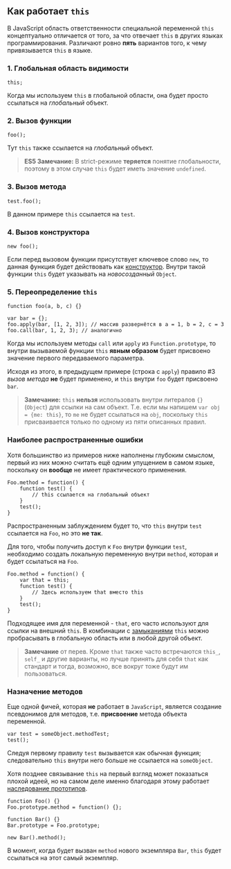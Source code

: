 ## Как работает `this`

В JavaScript область ответственности специальной переменной `this` концептуально отличается от того, за что отвечает `this` в других языках программирования. Различают ровно **пять** вариантов того, к чему привязывается `this` в языке.

### 1. Глобальная область видимости

    this;

Когда мы используем `this` в глобальной области, она будет просто ссылаться на *глобальный* объект.

### 2. Вызов функции

    foo();

Тут `this` также ссылается на *глобальный* объект.

> **ES5 Замечание:** В strict-режиме **теряется** понятие глобальности, поэтому в этом случае `this` будет иметь значение `undefined`.

### 3. Вызов метода

    test.foo();

В данном примере `this` ссылается на `test`.

### 4. Вызов конструктора

    new foo();

Если перед вызовом функции присутствует ключевое слово `new`, то данная функция будет действовать как [конструктор](#function.constructors). Внутри такой функции `this` будет указывать на *новосозданный* `Object`.

### 5. Переопределение `this`

    function foo(a, b, c) {}

    var bar = {};
    foo.apply(bar, [1, 2, 3]); // массив развернётся в a = 1, b = 2, c = 3
    foo.call(bar, 1, 2, 3); // аналогично

Когда мы используем методы `call` или `apply` из `Function.prototype`, то внутри вызываемой функции `this` **явным образом** будет присвоено значение первого передаваемого параметра.

Исходя из этого, в предыдущем примере (строка с `apply`) правило #3 *вызов метода* **не** будет применено, и `this` внутри `foo` будет присвоено `bar`.

> **Замечание:** `this` **нельзя** использовать внутри литералов `{}` (`Object`) для ссылки на сам объект. Т.е. если мы напишем `var obj = {me: this}`, то `me` не будет ссылаться на `obj`, поскольку `this` присваивается только по одному из пяти описанных правил.

### Наиболее распространенные ошибки

Хотя большинство из примеров ниже наполнены глубоким смыслом, первый из них можно считать ещё одним упущением в самом языке, поскольку он **вообще** не имеет практического применения.

    Foo.method = function() {
        function test() {
            // this ссылается на глобальный объект
        }
        test();
    }

Распространенным заблуждением будет то, что `this` внутри `test` ссылается на `Foo`, но это **не так**.

Для того, чтобы получить доступ к `Foo` внутри функции `test`, необходимо создать локальную переменную внутри `method`, которая и будет ссылаться на `Foo`.

    Foo.method = function() {
        var that = this;
        function test() {
            // Здесь используем that вместо this
        }
        test();
    }

Подходящее имя для переменной - `that`, его часто используют для ссылки на внешний `this`. В комбинации с [замыканиями](#function.closures) `this` можно пробрасывать в глобальную область или в любой другой объект.

> **Замечание** от перев. Кроме `that` также часто встречаются `this_`, `self_` и другие варианты, но лучше принять для себя `that` как стандарт и тогда, возможно, все вокруг тоже будут им пользоваться.

### Назначение методов

Еще одной фичей, которая **не** работает в `JavaScript`, является создание псевдонимов для методов, т.е. **присвоение** метода объекта переменной.

    var test = someObject.methodTest;
    test();

Следуя первому правилу `test` вызывается как обычная функция; следовательно `this` внутри него больше не ссылается на `someObject`.

Хотя позднее связывание `this` на первый взгляд может показаться плохой идеей, но на самом деле именно благодаря этому работает [наследование прототипов](#object.prototype).

    function Foo() {}
    Foo.prototype.method = function() {};

    function Bar() {}
    Bar.prototype = Foo.prototype;

    new Bar().method();

В момент, когда будет вызван `method` нового экземпляра `Bar`, `this` будет ссылаться на этот самый экземпляр.

